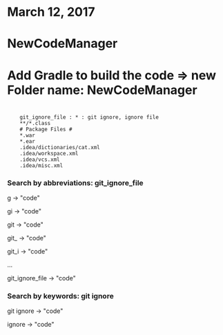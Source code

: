 # March 12, 2017
# NewCodeManager
# Add Gradle to build the code => new Folder name: NewCodeManager
#
```
    git_ignore_file : * : git ignore, ignore file
    **/*.class
    # Package Files #
    *.war
    *.ear
    .idea/dictionaries/cat.xml
    .idea/workspace.xml
    .idea/vcs.xml
    .idea/misc.xml 

```

### Search by abbreviations: git_ignore_file 
g -> "code"

gi -> "code"

git -> "code"

git_ -> "code"

git_i -> "code"

...

git_ignore_file -> "code"


### Search by keywords: git ignore
git ignore -> "code"

ignore -> "code"

